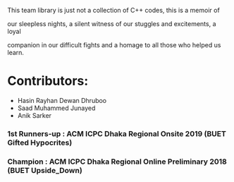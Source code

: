 This team library is just not a collection of C++ codes, this is a memoir of

our sleepless nights, a silent witness of our stuggles and excitements, a loyal

companion in our difficult fights and a homage to all those who helped us learn.

# Contributors: 
* Hasin Rayhan Dewan Dhruboo
* Saad Muhammed Junayed
* Anik Sarker

### 1st Runners-up : ACM ICPC Dhaka Regional Onsite 2019 (BUET Gifted Hypocrites)
### Champion : ACM ICPC Dhaka Regional Online Preliminary 2018 (BUET Upside_Down)
